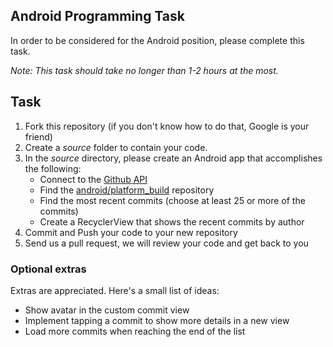 ## Android Programming Task

In order to be considered for the Android position, please complete this task.

*Note: This task should take no longer than 1-2 hours at the most.*


## Task

1. Fork this repository (if you don't know how to do that, Google is your friend)
2. Create a *source* folder to contain your code. 
3. In the *source* directory, please create an Android app that accomplishes the following:
	- Connect to the [Github API](http://developer.github.com/)
	- Find the [android/platform_build](https://github.com/android/platform_build) repository
	- Find the most recent commits (choose at least 25 or more of the commits)
	- Create a RecyclerView that shows the recent commits by author
4. Commit and Push your code to your new repository
5. Send us a pull request, we will review your code and get back to you


### Optional extras
Extras are appreciated. Here's a small list of ideas:
* Show avatar in the custom commit view
* Implement tapping a commit to show more details in a new view
* Load more commits when reaching the end of the list

